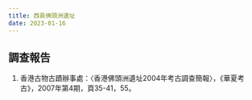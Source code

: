 ```yaml
---
title: 西貢佛頭洲遺址
date: 2023-01-16
---
```

<adsense></adsense>

## 調查報告
1. 香港古物古蹟辦事處：〈香港佛頭洲遺址2004年考古調查簡報〉，《華夏考古》，2007年第4期，頁35-41，55。